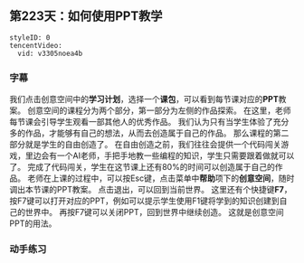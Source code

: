 ## 第223天：如何使用PPT教学
 
 

```@TencentVideo
styleID: 0
tencentVideo:
  vid: v3305noea4b

```

### 字幕

我们点击创意空间中的**学习计划**，选择一个**课包**，可以看到每节课对应的**PPT**教案。
创意空间的课程分为两个部分，第一部分为左侧的作品探索。
在这里，老师每节课会引导学生观看一部其他人的优秀作品。
我们认为只有当学生体验了充分多的作品，才能够有自己的想法，从而去创造属于自己的作品。
那么课程的第二部分就是学生的自由创造了。
在自由创造之前，我们往往会提供一个代码闯关游戏，里边会有一个AI老师，手把手地教一些编程的知识，学生只需要跟着做就可以了。
完成了代码闯关，学生在这节课上还有80%的时间可以创造属于自己的作品。
老师在上课的过程中，可以按Esc键，点击菜单中**帮助**项下的**创意空间**，随时调出本节课的PPT教案。
点击退出，可以回到当前世界。
这里还有个快捷键**F7**，按F7键可以打开对应的PPT，例如可以提示学生使用F1键将学到的知识创建到自己的世界中。
再按F7键可以关闭PPT，回到世界中继续创造。
这就是创意空间PPT的用法。


### 动手练习

